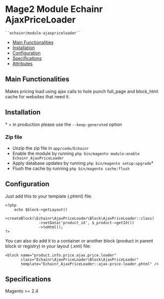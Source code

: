 # Mage2 Module Echainr AjaxPriceLoader

    ``echainr/module-ajaxpriceloader``

 - [Main Functionalities](#markdown-header-main-functionalities)
 - [Installation](#markdown-header-installation)
 - [Configuration](#markdown-header-configuration)
 - [Specifications](#markdown-header-specifications)
 - [Attributes](#markdown-header-attributes)


## Main Functionalities
Makes pricing load using ajax calls to hole punch full_page and block_html cache for websites that need it.

## Installation
\* = in production please use the `--keep-generated` option

### Zip file

 - Unzip the zip file in `app/code/Echainr`
 - Enable the module by running `php bin/magento module:enable Echainr_AjaxPriceLoader`
 - Apply database updates by running `php bin/magento setup:upgrade`\*
 - Flush the cache by running `php bin/magento cache:flush`

## Configuration

Just add this to your template (.phtml) file:

```
<?php
    echo $block->getLayout()
               ->createBlock(\Echainr\AjaxPriceLoader\Block\AjaxPriceLoader::class)
               ->setData('product_id', $_product->getId())
               ->toHtml();
?>		
```

You can also do add it to a container or another block (product in parent block or registry) in your layout (.xml) file:

```
<block name="product.info.price.ajax.price.loader"
       class="Echainr\AjaxPriceLoader\Block\AjaxPriceLoader"
       template="Echainr_AjaxPriceLoader::ajax-price-loader.phtml" />
```

## Specifications

Magento >= 2.4
